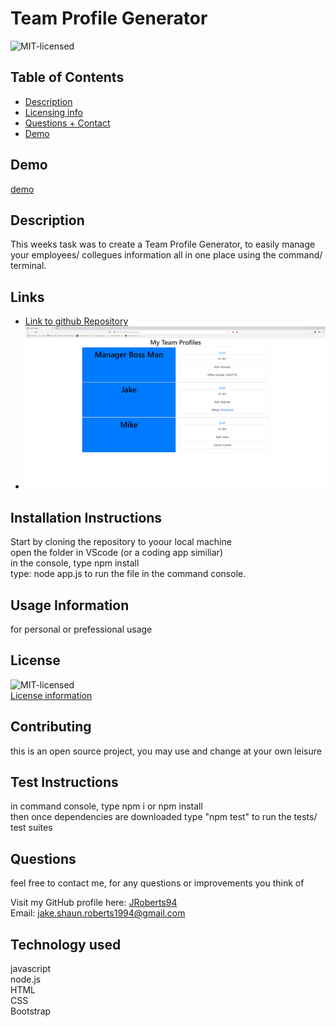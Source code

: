 
# Team Profile Generator

![MIT-licensed](https://img.shields.io/badge/License-MIT-red)

## Table of Contents 
- [Description](#description)
- [Licensing info](#license)
- [Questions + Contact](#questions)
- [Demo](#demo)

## Demo
[demo](https://watch.screencastify.com/v/O4Em6h4b1KV7JwKomDDZ)

## Description
This weeks task was to create a Team Profile Generator, to easily manage your employees/ collegues information all in one place using the command/ terminal.

## Links
* [Link to github Repository](https://github.com/JRoberts94/Week10-Team-Profile-Generator)
* ![Screenshot](./demo/week10-screenshot.PNG)

## Installation Instructions
Start by cloning the repository to yoour local machine
 <br> 
 open the folder in VScode (or a coding app similiar) 
 <br> 
 in the console, type npm install 
 <br> 
 type: node app.js to run the file in the command console.

## Usage Information
for personal or prefessional usage

## License
![MIT-licensed](https://img.shields.io/badge/License-MIT-red)
<br>
[License information](https://opensource.org/licenses)

## Contributing
this is an open source project, you may use and change at your own leisure

## Test Instructions
in command console, type npm i or npm install <br> then once dependencies are downloaded type "npm test" to run the tests/ test suites

## Questions
feel free to contact me, for any questions or improvements you think of

Visit my GitHub profile here: [JRoberts94](https://github.com/JRoberts94)
<br>
Email: jake.shaun.roberts1994@gmail.com

## Technology used
javascript <br> node.js <br> HTML <br> CSS <br> Bootstrap
